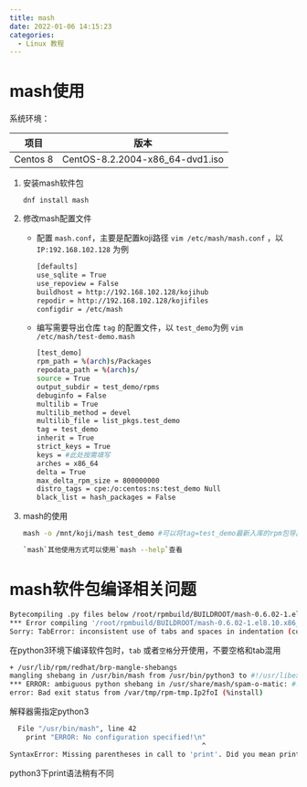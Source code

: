 ```yaml
---
title: mash
date: 2022-01-06 14:15:23
categories:
  - Linux 教程
---
```



# mash使用

系统环境：

| 项目     | 版本                            |
| -------- | ------------------------------- |
| Centos 8 | CentOS-8.2.2004-x86_64-dvd1.iso |



1. 安装mash软件包

   `dnf install mash`

2. 修改mash配置文件

   - 配置 `mash.conf`，主要是配置koji路径 `vim /etc/mash/mash.conf` ，以 `IP:192.168.102.128` 为例

     ```bash
     [defaults]
     use_sqlite = True
     use_repoview = False
     buildhost = http://192.168.102.128/kojihub
     repodir = http://192.168.102.128/kojifiles
     configdir = /etc/mash
     ```

   - 编写需要导出仓库 `tag` 的配置文件，以 `test_demo`为例 `vim /etc/mash/test-demo.mash`

     ```bash
     [test_demo]
     rpm_path = %(arch)s/Packages
     repodata_path = %(arch)s/
     source = True
     output_subdir = test_demo/rpms
     debuginfo = False
     multilib = True
     multilib_method = devel
     multilib_file = list_pkgs.test_demo
     tag = test_demo
     inherit = True
     strict_keys = True
     keys = #此处按需填写
     arches = x86_64
     delta = True
     max_delta_rpm_size = 800000000
     distro_tags = cpe:/o:centos:ns:test_demo Null
     black_list = hash_packages = False
     ```

3. mash的使用

   ```bash
   mash -o /mnt/koji/mash test_demo	#可以将tag=test_demo最新入库的rpm包导出到/mnt/koji/mash/test_demo/rpms目录下
   
   `mash`其他使用方式可以使用`mash --help`查看
   ```



#	mash软件包编译相关问题

```bash
Bytecompiling .py files below /root/rpmbuild/BUILDROOT/mash-0.6.02-1.el8.10.x86_64/usr/lib/python3.6 using /usr/libexec/platform-python
*** Error compiling '/root/rpmbuild/BUILDROOT/mash-0.6.02-1.el8.10.x86_64/usr/lib/python3.6/site-packages/mash/config.py'...
Sorry: TabError: inconsistent use of tabs and spaces in indentation (config.py, line 151)
```

在python3环境下编译软件包时，`tab` 或者`空格`分开使用，不要空格和tab混用



```bash
+ /usr/lib/rpm/redhat/brp-mangle-shebangs
mangling shebang in /usr/bin/mash from /usr/bin/python3 to #!/usr/libexec/platform-python
*** ERROR: ambiguous python shebang in /usr/share/mash/spam-o-matic: #!/usr/bin/python. Change it to python3 (or python2) explicitly.
error: Bad exit status from /var/tmp/rpm-tmp.Ip2foI (%install)
```

解释器需指定python3



```bash
  File "/usr/bin/mash", line 42
    print "ERROR: No configuration specified!\n"
                                               ^
SyntaxError: Missing parentheses in call to 'print'. Did you mean print("ERROR: No configuration specified!\n")?
```

python3下print语法稍有不同





